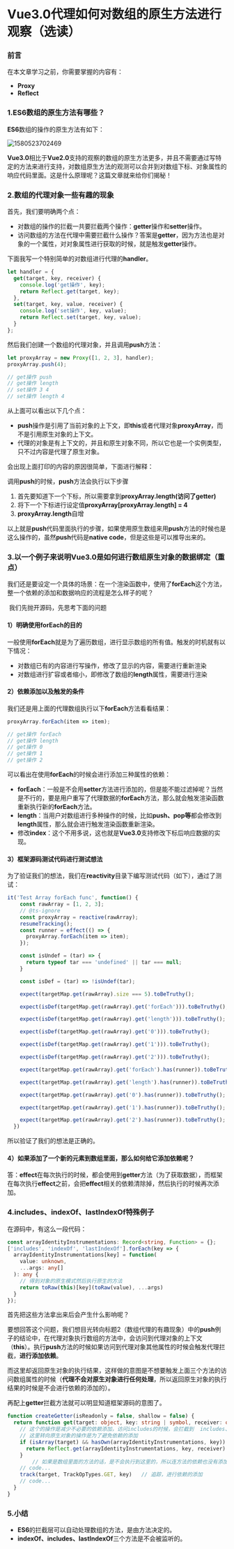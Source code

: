 # Vue3.0代理如何对数组的原生方法进行观察（选读）

### 前言

在本文章学习之前，你需要掌握的内容有：

- **Proxy**
- **Reflect**

### 1.ES6数组的原生方法有哪些？

**ES6**数组的操作的原生方法有如下：

![1580523702469](images/1580523702469.png)

**Vue3.0**相比于**Vue2.0**支持的观察的数组的原生方法更多，并且不需要通过写特定的方法来进行支持，对数组原生方法的观测可以合并到对数组下标、对象属性的响应代码里面。这是什么原理呢？这篇文章就来给你们揭秘！

### 2.数组的代理对象一些有趣的现象

首先，我们要明确两个点：

- 对数组的操作的拦截一共要拦截两个操作：**getter**操作和**setter**操作。
- 访问数组的方法在代理中需要拦截什么操作？答案是**getter**，因为方法也是对象的一个属性，对对象属性进行获取的时候，就是触发**getter**操作。

下面我写一个特别简单的对数组进行代理的**handler**。

```javascript
let handler = {
  get(target, key, receiver) {
  	console.log('get操作', key);
    return Reflect.get(target, key);
  },
  set(target, key, value, receiver) {
  	console.log('set操作', key, value);
    return Reflect.set(target, key, value);
  }
};
```

然后我们创建一个数组的代理对象，并且调用**push**方法：

```js
let proxyArray = new Proxy([1, 2, 3], handler);
proxyArray.push(4);

// get操作 push
// get操作 length
// set操作 3 4
// set操作 length 4
```

从上面可以看出以下几个点：

- **push**操作是引用了当前对象的上下文，即**this**或者代理对象**proxyArray**，而不是引用原生对象的上下文。
- 代理的对象是有上下文的，并且和原生对象不同，所以它也是一个实例类型，只不过内容是代理了原生对象。

会出现上面打印的内容的原因很简单，下面进行解释：

调用**push**的时候，**push**方法会执行以下步骤

1. 首先要知道下一个下标，所以需要拿到**proxyArray.length(访问了getter)**
2. 将下一个下标进行设定值**proxyArray[proxyArray.length] = 4**
3. **proxyArray.length**自增

以上就是**push**代码里面执行的步骤，如果使用原生数组来用**push**方法的时候也是这么操作的，虽然**push**代码是**native code**，但是这些是可以推导出来的。

### 3.以一个例子来说明Vue3.0是如何进行数组原生对象的数据绑定（重点）

​	我们还是要设定一个具体的场景：在一个渲染函数中，使用了**forEach**这个方法，整一个依赖的添加和数据响应的流程是怎么样子的呢？

​	我们先抛开源码，先思考下面的问题

#### 1）明确使用forEach的目的

一般使用**forEach**就是为了遍历数组，进行显示数组的所有值。触发的时机就有以下情况：

- 对数组已有的内容进行写操作，修改了显示的内容，需要进行重新渲染
- 对数组进行扩容或者缩小，即修改了数组的**length**属性，需要进行渲染

#### 2）依赖添加以及触发的条件

我们还是用上面的代理数组执行以下**forEach**方法看看结果：

```js
proxyArray.forEach(item => item);

// get操作 forEach
// get操作 length
// get操作 0
// get操作 1
// get操作 2
```

可以看出在使用**forEach**的时候会进行添加三种属性的依赖：

- **forEach**：一般是不会用**setter**方法进行添加的，但是能不能过滤掉呢？当然是不行的，要是用户重写了代理数据的**forEach**方法，那么就会触发渲染函数重新执行新的**forEach**方法。
- **length**：当用户对数组进行多种操作的时候，比如**push、pop等**都会修改到**length**属性，那么就会进行触发渲染函数重新渲染。
- 修改**index**：这个不用多说，这也就是**Vue3.0**支持修改下标后响应数据的实现。

#### 3）框架源码测试代码进行测试想法

为了验证我们的想法，我们在**reactivity**目录下编写测试代码（如下），通过了测试：

```js
it('Test Array forEach func', function() {
    const rawArray = [1, 2, 3];
    // @ts-ignore
    const proxyArray = reactive(rawArray);
    resumeTracking();
    const runner = effect(() => {
      proxyArray.forEach(item => item);
    });

    const isUndef = (tar) => {
      return typeof tar === 'undefined' || tar === null;
    }

    const isDef = (tar) => !isUndef(tar);

    expect(targetMap.get(rawArray).size === 5).toBeTruthy();

    expect(isDef(targetMap.get(rawArray).get('forEach'))).toBeTruthy();

    expect(isDef(targetMap.get(rawArray).get('length'))).toBeTruthy();

    expect(isDef(targetMap.get(rawArray).get('0'))).toBeTruthy();

    expect(isDef(targetMap.get(rawArray).get('1'))).toBeTruthy();

    expect(isDef(targetMap.get(rawArray).get('2'))).toBeTruthy();

    expect(targetMap.get(rawArray).get('forEach').has(runner)).toBeTruthy();

    expect(targetMap.get(rawArray).get('length').has(runner)).toBeTruthy();

    expect(targetMap.get(rawArray).get('0').has(runner)).toBeTruthy();

    expect(targetMap.get(rawArray).get('1').has(runner)).toBeTruthy();

    expect(targetMap.get(rawArray).get('2').has(runner)).toBeTruthy();
  })
```

所以验证了我们的想法是正确的。

#### 4）如果添加了一个新的元素到数组里面，那么如何给它添加依赖呢？

答：**effect**在每次执行的时候，都会使用到**getter**方法（为了获取数据），而框架在每次执行**effect**之前，会把**effect**相关的依赖清除掉，然后执行的时候再次添加。

### 4.includes、indexOf、lastIndexOf特殊例子

在源码中，有这么一段代码：

```typescript
const arrayIdentityInstrumentations: Record<string, Function> = {};
['includes', 'indexOf', 'lastIndexOf'].forEach(key => {
  arrayIdentityInstrumentations[key] = function(
    value: unknown,
    ...args: any[]
  ): any {
    // 得到对象的原生模式然后执行原生的方法
    return toRaw(this)[key](toRaw(value), ...args)
  }
});
```

首先把这些方法拿出来后会产生什么影响呢？

要想回答这个问题，我们想目光转向标题2（数组代理的有趣现象）中的**push**例子的结论中，在代理对象执行数组的方法中，会访问到代理对象的上下文（**this**）。执行**push**方法的时候如果访问到代理对象其他属性的时候会触发代理拦截，**进行添加依赖**。

而这里却返回原生对象的执行结果，这样做的意图是不想要触发上面三个方法的访问数组属性的时候（**代理不会对原生对象进行任何处理**，所以返回原生对象的执行结果的时候是不会进行依赖的添加的）。

再配上**getter**拦截方法就可以明显知道框架源码的意图了。

```typescript
function createGetter(isReadonly = false, shallow = false) {
  return function get(target: object, key: string | symbol, receiver: object) {
    // 这个的操作是减少不必要的依赖添加，访问includes的时候，会拦截到  includes、length、0 -> 目标下标
    // 这里转向原生对象的操作是为了避免依赖的添加
    if (isArray(target) && hasOwn(arrayIdentityInstrumentations, key)) {
      return Reflect.get(arrayIdentityInstrumentations, key, receiver)
    }
		// 如果是数组里面的方法的话，是不会执行到这里的，所以连方法的依赖也没有添加，所以作者明显就是不想要监听这几种方法
    // code...
    track(target, TrackOpTypes.GET, key)   // 追踪，进行依赖的添加
    // code...
  }
}
```

### 5.小结

- **ES6**的拦截层可以自动处理数组的方法，是由方法决定的。
- **indexOf、includes、lastIndexOf**三个方法是不会被监听的。

